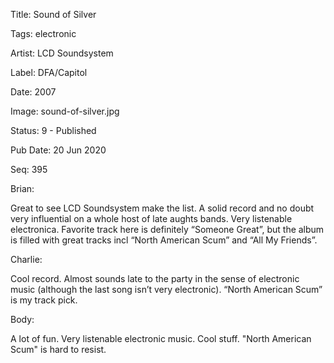 Title:  Sound of Silver

Tags:   electronic

Artist: LCD Soundsystem

Label:  DFA/Capitol

Date:   2007

Image:  sound-of-silver.jpg

Status: 9 - Published

Pub Date: 20 Jun 2020

Seq:    395

Brian: 

Great to see LCD Soundsystem make the list. A solid record and no doubt very influential on a whole host of late aughts bands. Very listenable electronica. Favorite track here is definitely “Someone Great”, but the album is filled with great tracks incl “North American Scum” and “All My Friends”.


Charlie: 

Cool record. Almost sounds late to the party in the sense of electronic music (although the last song isn’t very electronic). “North American Scum” is my track pick. 


Body: 

A lot of fun. Very listenable electronic music. Cool stuff. "North American Scum" is hard to resist. 

